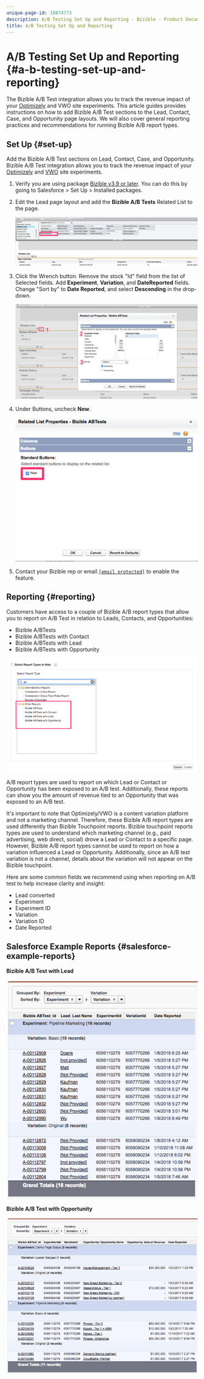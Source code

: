 ```yaml
---
unique-page-id: 18874773
description: A/B Testing Set Up and Reporting - Bizible - Product Documentation
title: A/B Testing Set Up and Reporting
---
```


# A/B Testing Set Up and Reporting {#a-b-testing-set-up-and-reporting}

The Bizible A/B Test integration allows you to track the revenue impact of your [Optimizely](http://optimizely.com/) and VWO site experiments. This article guides provides instructions on how to add Bizible A/B Test sections to the Lead, Contact, Case, and Opportunity page layouts. We will also cover general reporting practices and recommendations for running Bizible A/B report types.

## Set Up {#set-up}

Add the Bizible A/B Test sections on Lead, Contact, Case, and Opportunity. Bizible A/B Test integration allows you to track the revenue impact of your [Optimizely](http://optimizely.com/) and [VWO](http://vwo.com/) site experiments.

1. Verify you are using package [Bizible v3.9 or later](http://bizible.com/sf). You can do this by going to Salesforce > Set Up > Installed packages.
1. Edit the Lead page layout and add the **Bizible A/B Tests** Related List to the page.

   ![](assets/1.png)

1. Click the Wrench button. Remove the stock "Id" field from the list of Selected fields. Add **Experiment**, **Variation**, and **DateReported** fields. Change "Sort by" to **Date Reported**, and select **Descending** in the drop-down.

   ![](assets/2.png)

1. Under Buttons, uncheck **New**.

   ![](assets/3.png)

1. Contact your Bizible rep or email [`[email protected]`](http://docs.marketo.com/cdn-cgi/l/email-protection#dcafa9acacb3aea89cbeb5a6b5beb0b9f2bfb3b1) to enable the feature.

## Reporting {#reporting}

Customers have access to a couple of Bizible A/B report types that allow you to report on A/B Test in relation to Leads, Contacts, and Opportunities:

* Bizible A/BTests
* Bizible A/BTests with Contact
* Bizible A/BTests with Lead
* Bizible A/BTests with Opportunity

![](assets/4.png)

A/B report types are used to report on which Lead or Contact or Opportunity has been exposed to an A/B test. Additionally, these reports can show you the amount of revenue tied to an Opportunity that was exposed to an A/B test.

It's important to note that Optimizely/VWO is a content variation platform and not a marketing channel. Therefore, these Bizible A/B report types are used differently than Bizible Touchpoint reports. Bizible touchpoint reports types are used to understand which marketing channel (e.g., paid advertising, web direct, social) drove a Lead or Contact to a specific page. However, Bizible A/B report types cannot be used to report on how a variation influenced a Lead or Opportunity. Additionally, since an A/B test variation is not a channel, details about the variation will not appear on the Bizible touchpoint.

Here are some common fields we recommend using when reporting on A/B test to help increase clarity and insight:

* Lead converted
* Experiment
* Experiment ID
* Variation
* Variation ID
* Date Reported

## Salesforce Example Reports {#salesforce-example-reports}

**Bizible A/B Test with Lead**

![](assets/5.png)

**Bizible A/B Test with Opportunity**

![](assets/6.png)

